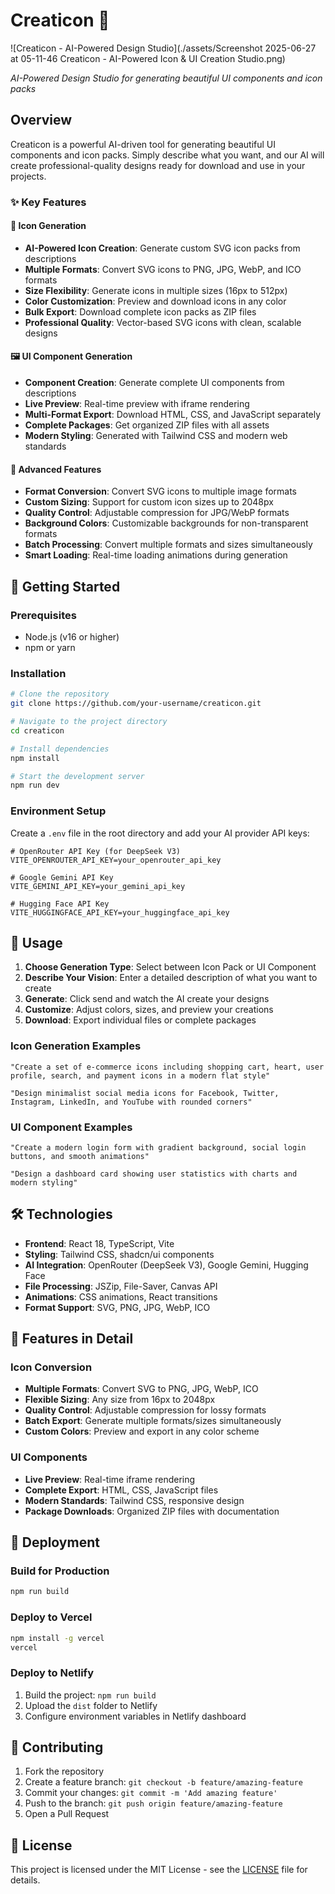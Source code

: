# Creaticon 🎨

![Creaticon - AI-Powered Design Studio](./assets/Screenshot 2025-06-27 at 05-11-46 Creaticon - AI-Powered Icon & UI Creation Studio.png)

*AI-Powered Design Studio for generating beautiful UI components and icon packs*

## Overview

Creaticon is a powerful AI-driven tool for generating beautiful UI components and icon packs. Simply describe what you want, and our AI will create professional-quality designs ready for download and use in your projects.

### ✨ Key Features

#### 🎨 Icon Generation
- **AI-Powered Icon Creation**: Generate custom SVG icon packs from descriptions
- **Multiple Formats**: Convert SVG icons to PNG, JPG, WebP, and ICO formats
- **Size Flexibility**: Generate icons in multiple sizes (16px to 512px)
- **Color Customization**: Preview and download icons in any color
- **Bulk Export**: Download complete icon packs as ZIP files
- **Professional Quality**: Vector-based SVG icons with clean, scalable designs

#### 🖼️ UI Component Generation
- **Component Creation**: Generate complete UI components from descriptions
- **Live Preview**: Real-time preview with iframe rendering
- **Multi-Format Export**: Download HTML, CSS, and JavaScript separately
- **Complete Packages**: Get organized ZIP files with all assets
- **Modern Styling**: Generated with Tailwind CSS and modern web standards

#### 🔧 Advanced Features
- **Format Conversion**: Convert SVG icons to multiple image formats
- **Custom Sizing**: Support for custom icon sizes up to 2048px
- **Quality Control**: Adjustable compression for JPG/WebP formats
- **Background Colors**: Customizable backgrounds for non-transparent formats
- **Batch Processing**: Convert multiple formats and sizes simultaneously
- **Smart Loading**: Real-time loading animations during generation

## 🚀 Getting Started

### Prerequisites

- Node.js (v16 or higher)
- npm or yarn

### Installation

```bash
# Clone the repository
git clone https://github.com/your-username/creaticon.git

# Navigate to the project directory
cd creaticon

# Install dependencies
npm install

# Start the development server
npm run dev
```

### Environment Setup

Create a `.env` file in the root directory and add your AI provider API keys:

```env
# OpenRouter API Key (for DeepSeek V3)
VITE_OPENROUTER_API_KEY=your_openrouter_api_key

# Google Gemini API Key
VITE_GEMINI_API_KEY=your_gemini_api_key

# Hugging Face API Key
VITE_HUGGINGFACE_API_KEY=your_huggingface_api_key
```

## 📱 Usage

1. **Choose Generation Type**: Select between Icon Pack or UI Component
2. **Describe Your Vision**: Enter a detailed description of what you want to create
3. **Generate**: Click send and watch the AI create your designs
4. **Customize**: Adjust colors, sizes, and preview your creations
5. **Download**: Export individual files or complete packages

### Icon Generation Examples

```
"Create a set of e-commerce icons including shopping cart, heart, user profile, search, and payment icons in a modern flat style"

"Design minimalist social media icons for Facebook, Twitter, Instagram, LinkedIn, and YouTube with rounded corners"
```

### UI Component Examples

```
"Create a modern login form with gradient background, social login buttons, and smooth animations"

"Design a dashboard card showing user statistics with charts and modern styling"
```

## 🛠️ Technologies

- **Frontend**: React 18, TypeScript, Vite
- **Styling**: Tailwind CSS, shadcn/ui components
- **AI Integration**: OpenRouter (DeepSeek V3), Google Gemini, Hugging Face
- **File Processing**: JSZip, File-Saver, Canvas API
- **Animations**: CSS animations, React transitions
- **Format Support**: SVG, PNG, JPG, WebP, ICO

## 🎯 Features in Detail

### Icon Conversion
- **Multiple Formats**: Convert SVG to PNG, JPG, WebP, ICO
- **Flexible Sizing**: Any size from 16px to 2048px
- **Quality Control**: Adjustable compression for lossy formats
- **Batch Export**: Generate multiple formats/sizes simultaneously
- **Custom Colors**: Preview and export in any color scheme

### UI Components
- **Live Preview**: Real-time iframe rendering
- **Complete Export**: HTML, CSS, JavaScript files
- **Modern Standards**: Tailwind CSS, responsive design
- **Package Downloads**: Organized ZIP files with documentation

## 🚀 Deployment

### Build for Production

```bash
npm run build
```

### Deploy to Vercel

```bash
npm install -g vercel
vercel
```

### Deploy to Netlify

1. Build the project: `npm run build`
2. Upload the `dist` folder to Netlify
3. Configure environment variables in Netlify dashboard

## 🤝 Contributing

1. Fork the repository
2. Create a feature branch: `git checkout -b feature/amazing-feature`
3. Commit your changes: `git commit -m 'Add amazing feature'`
4. Push to the branch: `git push origin feature/amazing-feature`
5. Open a Pull Request

## 📄 License

This project is licensed under the MIT License - see the [LICENSE](LICENSE) file for details.

